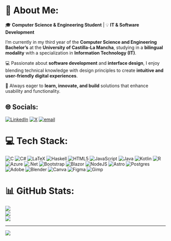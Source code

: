 # 💫 About Me:
🎓 **Computer Science & Engineering Student** | 💡 **IT & Software Development**  

I’m currently in my third year of the **Computer Science and Engineering Bachelor’s** at the **University of Castilla-La Mancha**, studying in a **bilingual modality** with a specialization in **Information Technology (IT)**.  

💻 Passionate about **software development** and **interface design**, I enjoy blending technical knowledge with design principles to create **intuitive and user-friendly digital experiences**.  

🚀 Always eager to **learn, innovate, and build** solutions that enhance usability and functionality.  


## 🌐 Socials:
[![LinkedIn](https://img.shields.io/badge/LinkedIn-%230077B5.svg?logo=linkedin&logoColor=white)](https://linkedin.com/in/www.linkedin.com/in/javier-garcia-tercero) [![X](https://img.shields.io/badge/X-black.svg?logo=X&logoColor=white)](https://x.com/Jaleo_ab) [![email](https://img.shields.io/badge/Email-D14836?logo=gmail&logoColor=white)](mailto:garter.javier@gmail.com) 

# 💻 Tech Stack:
![C](https://img.shields.io/badge/c-%2300599C.svg?style=flat&logo=c&logoColor=white) ![C#](https://img.shields.io/badge/c%23-%23239120.svg?style=flat&logo=csharp&logoColor=white) ![LaTeX](https://img.shields.io/badge/latex-%23008080.svg?style=flat&logo=latex&logoColor=white) ![Haskell](https://img.shields.io/badge/Haskell-5e5086?style=flat&logo=haskell&logoColor=white) ![HTML5](https://img.shields.io/badge/html5-%23E34F26.svg?style=flat&logo=html5&logoColor=white) ![JavaScript](https://img.shields.io/badge/javascript-%23323330.svg?style=flat&logo=javascript&logoColor=%23F7DF1E) ![Java](https://img.shields.io/badge/java-%23ED8B00.svg?style=flat&logo=openjdk&logoColor=white) ![Kotlin](https://img.shields.io/badge/kotlin-%237F52FF.svg?style=flat&logo=kotlin&logoColor=white) ![R](https://img.shields.io/badge/r-%23276DC3.svg?style=flat&logo=r&logoColor=white) ![Azure](https://img.shields.io/badge/azure-%230072C6.svg?style=flat&logo=microsoftazure&logoColor=white) ![.Net](https://img.shields.io/badge/.NET-5C2D91?style=flat&logo=.net&logoColor=white) ![Bootstrap](https://img.shields.io/badge/bootstrap-%238511FA.svg?style=flat&logo=bootstrap&logoColor=white) ![Blazor](https://img.shields.io/badge/blazor-%235C2D91.svg?style=flat&logo=blazor&logoColor=white) ![NodeJS](https://img.shields.io/badge/node.js-6DA55F?style=flat&logo=node.js&logoColor=white) ![Astro](https://img.shields.io/badge/astro-%232C2052.svg?style=flat&logo=astro&logoColor=white) ![Postgres](https://img.shields.io/badge/postgres-%23316192.svg?style=flat&logo=postgresql&logoColor=white) ![Adobe](https://img.shields.io/badge/adobe-%23FF0000.svg?style=flat&logo=adobe&logoColor=white) ![Blender](https://img.shields.io/badge/blender-%23F5792A.svg?style=flat&logo=blender&logoColor=white) ![Canva](https://img.shields.io/badge/Canva-%2300C4CC.svg?style=flat&logo=Canva&logoColor=white) ![Figma](https://img.shields.io/badge/figma-%23F24E1E.svg?style=flat&logo=figma&logoColor=white) ![Gimp](https://img.shields.io/badge/Gimp-657D8B?style=flat&logo=gimp&logoColor=FFFFFF)
# 📊 GitHub Stats:
![](https://github-readme-stats.vercel.app/api?username=JavierGarciaUCLM&theme=dark&hide_border=false&include_all_commits=true&count_private=false)<br/>
![](https://nirzak-streak-stats.vercel.app/?user=JavierGarciaUCLM&theme=dark&hide_border=false)<br/>
![](https://github-readme-stats.vercel.app/api/top-langs/?username=JavierGarciaUCLM&theme=dark&hide_border=false&include_all_commits=true&count_private=false&layout=compact)

---
[![](https://visitcount.itsvg.in/api?id=JavierGarciaUCLM&icon=0&color=3)](https://visitcount.itsvg.in)

<!-- Proudly created with GPRM ( https://gprm.itsvg.in ) -->
